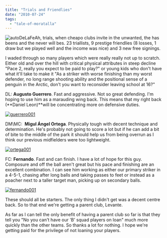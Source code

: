 ```yaml
---
title: "Trials and Friendlies"
date: "2010-07-24"
tags: 
  - "tale-of-moratalla"
---
```


![](/assets/img/autoDeLaFe1.png "autoDeLaFe")Ah, trials, when cheapo clubs invite in the unwanted, the has beens and the never will bes. 23 triallists, 9 prestige friendlies (8 losses, 1 draw but we played well and the income was nice) and 3 new free signings.

I waded through so many players which were really really not up to scratch. Either old and over the hill with critical physical attributes in steep decline "Pace 2, really you expect to be paid to play?" or young kids who don't have what it'll take to make it "As a striker with worse finishing than my worst defender, no long range shooting ability and the positional sense of a penguin in the Arctic, don't you want to reconsider leaving school at 16?"

DL: **Augusto Guerrero**. Fast and aggressive. Not so great defending. I'm hoping to use him as a marauding wing back. This means that my right back (**Daniel Leon)**will be concentrating more on defensive duties.

[![guerrero001](/assets/img/guerrero001-300x80.png "guerrero001")](http://spurious-logic.net/wp-content/uploads/2010/07/guerrero001.png)

DM\\MC:  **Migul Ángel Ortega**. Physically tough with decent technique and determination. He's probably not going to score a lot but if he can add a bit of bite to the middle of the park it should help us from being overrun as I think our previous midfielders were too lightweight.

[![ortega001](/assets/img/ortega001-300x83.png "ortega001")](http://spurious-logic.net/wp-content/uploads/2010/07/ortega001.png)

FC: **Fernando**. Fast and can finish. I have a lot of hope for this guy. Composure and off the ball aren't great but his pace and finishing are an excellent combination. I can see him working as either our primary striker in a 4-5-1, chasing after long balls and taking passes to feet or instead as a poacher next to a taller target man, picking up on secondary balls.

[![fernando001](/assets/img/fernando001-300x81.png "fernando001")](http://spurious-logic.net/wp-content/uploads/2010/07/fernando001.png)

These should all be starters. The only thing I didn't get was a decent centre back. So to that end we're getting a parent club, Levante.

As far as I can tell the only benefit of having a parent club so far is that they tell you "No you can't have our 'B' squad players on loan" much more quickly than the other teams. So thanks a lot for nothing. I hope we're getting paid for the privilege of not loaning your players.
